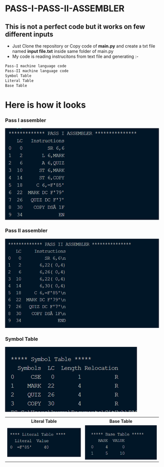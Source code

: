 # PASS-I-PASS-II-ASSEMBLER

## This is not a perfect code but it works on few different inputs
 - Just Clone the repository or Copy code of **main.py** and create a txt file named **input file.txt** inside same folder of main.py
 - My code is reading instrucitons from text file and generating :-
 ```
 Pass-I machine language code
 Pass-II machine language code
 Symbol Table
 Literal Table
 Base Table
 ```

# Here is how it looks

### Pass I assembler

<img src="images\pass I.png"/>

### Pass II assembler

<img src = "images\pass II.png"/>


### Symbol Table

<img src = "images\symbol.png"/>

<table>
    <tr>
        <th>Literal Table</th>
        <th>Base Table</th>
    </tr>
    <tr>
        <tr>
            <td><img src = "images\literal.png"/></td>
            <td><img src = "images\base.png"/></td>
        </tr>
    </tr>
</table>